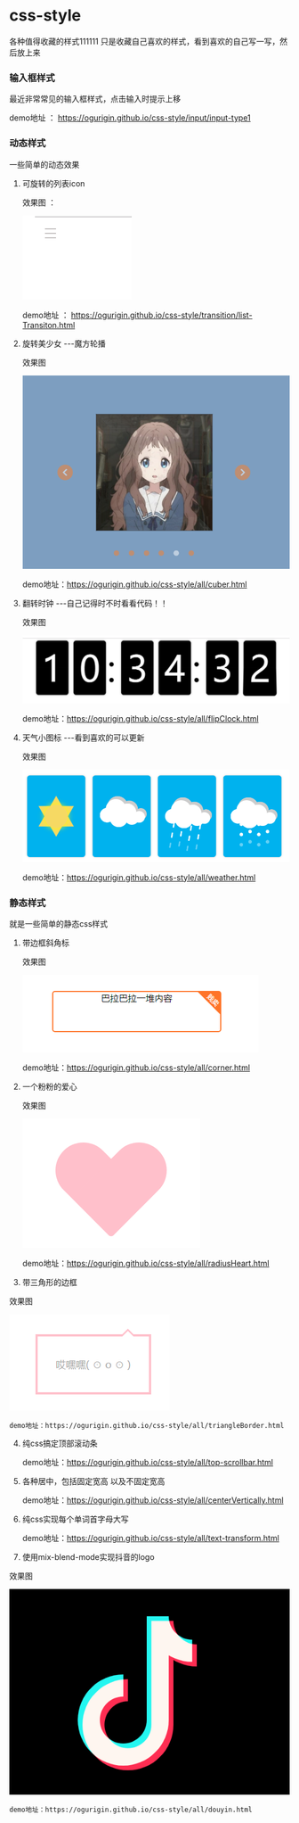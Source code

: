 # css-style
各种值得收藏的样式111111
只是收藏自己喜欢的样式，看到喜欢的自己写一写，然后放上来

### 输入框样式

最近非常常见的输入框样式，点击输入时提示上移

demo地址 ： https://ogurigin.github.io/css-style/input/input-type1

### 动态样式

一些简单的动态效果

1. 可旋转的列表icon

    效果图 ： 

    ![](./img/demo1.gif)

    demo地址 ： https://ogurigin.github.io/css-style/transition/list-Transiton.html

   
2. 旋转美少女 ---魔方轮播

    效果图

    ![效果图](./img/cubeimg.jpg) 

   demo地址：https://ogurigin.github.io/css-style/all/cuber.html

3. 翻转时钟  ---自己记得时不时看看代码！！

    效果图

    ![效果图](./img/clock.jpg) 

   demo地址：https://ogurigin.github.io/css-style/all/flipClock.html	
   
4. 天气小图标  ---看到喜欢的可以更新

    效果图

    ![效果图](./img/weather.jpg) 

   demo地址：https://ogurigin.github.io/css-style/all/weather.html	

### 静态样式

就是一些简单的静态css样式

1. 带边框斜角标

    效果图

    ![效果图](./img/corner.png)

    demo地址：https://ogurigin.github.io/css-style/all/corner.html

2. 一个粉粉的爱心

    效果图

    ![效果图](./img/heart.png)


    demo地址：https://ogurigin.github.io/css-style/all/radiusHeart.html

3. 带三角形的边框

效果图

![效果图](./img/triangleBorder.png) 

    demo地址：https://ogurigin.github.io/css-style/all/triangleBorder.html



4. 纯css搞定顶部滚动条

   ​demo地址：https://ogurigin.github.io/css-style/all/top-scrollbar.html  

   

5. 各种居中，包括固定宽高  以及不固定宽高

   ​demo地址：https://ogurigin.github.io/css-style/all/centerVertically.html


6. 纯css实现每个单词首字母大写

   demo地址：https://ogurigin.github.io/css-style/all/text-transform.html

7. 使用mix-blend-mode实现抖音的logo

效果图

![效果图](./img/douyin.png) 

    demo地址：https://ogurigin.github.io/css-style/all/douyin.html
   ​	

   

   

   

   

